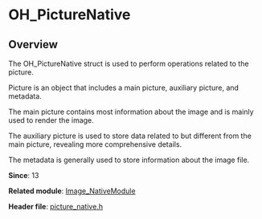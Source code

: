 # OH_PictureNative

## Overview

The OH_PictureNative struct is used to perform operations related to the picture.

Picture is an object that includes a main picture, auxiliary picture, and metadata.

The main picture contains most information about the image and is mainly used to render the image.

The auxiliary picture is used to store data related to but different from the main picture, revealing more comprehensive details.

The metadata is generally used to store information about the image file.

**Since**: 13

**Related module**: [Image_NativeModule](capi-image-nativemodule.md)

**Header file**: [picture_native.h](capi-picture-native-h.md)
